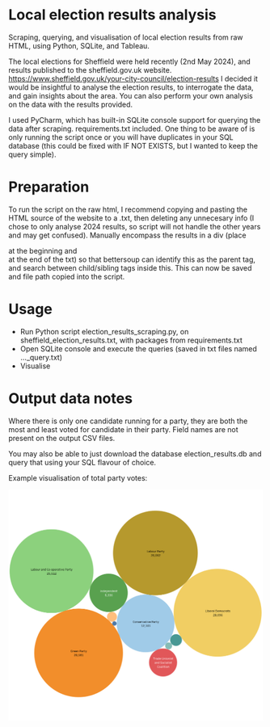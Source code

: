 # Local election results analysis
Scraping, querying, and visualisation of local election results from raw HTML, using Python, SQLite, and Tableau.

The local elections for Sheffield were held recently (2nd May 2024), and results published to the sheffield.gov.uk website.
https://www.sheffield.gov.uk/your-city-council/election-results
I decided it would be insightful to analyse the election results, to interrogate the data, and gain insights about the area. 
You can also perform your own analysis on the data with the results provided.

I used PyCharm, which has built-in SQLite console support for querying the data after scraping. requirements.txt included.
One thing to be aware of is only running the script once or you will have duplicates in your SQL database (this could be fixed with IF NOT EXISTS, but I wanted to keep the query simple).

# Preparation
To run the script on the raw html, I recommend copying and pasting the HTML source of the website to a .txt, then deleting any unnecesary info (I chose to only analyse 2024 results, so script will not handle the other years and may get confused). Manually encompass the results in a div (place <div> at the beginning and </div> at the end of the txt) so that bettersoup can identify this as the parent tag, and search between child/sibling tags inside this. This can now be saved and file path copied into the script.

# Usage
- Run Python script election_results_scraping.py, on sheffield_election_results.txt, with packages from requirements.txt
- Open SQLite console and execute the queries (saved in txt files named ..._query.txt)
- Visualise

# Output data notes
Where there is only one candidate running for a party, they are both the most and least voted for candidate in their party.
Field names are not present on the output CSV files.

You may also be able to just download the database election_results.db and query that using your SQL flavour of choice.

Example visualisation of total party votes:

![Example visualisation of total party votes](https://github.com/willhampshire/election_results/blob/main/total_party_votes_bubbles.png?raw=true)

